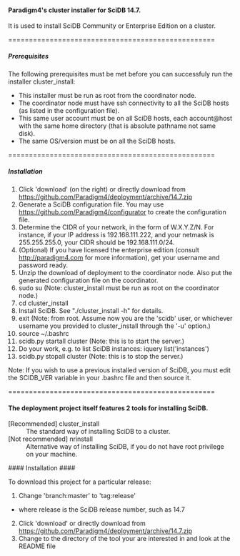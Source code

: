 #### Paradigm4's cluster installer for SciDB 14.7. ####

It is used to install SciDB Community or Enterprise Edition on a cluster.

==================================================
##### Prerequisites #####

The following prerequisites must be met before you can successfuly run the installer cluster_install:

* This installer must be run as root from the coordinator node.
* The coordinator node must have ssh connectivity to all the SciDB hosts (as listed in the configuration file).
* This same user account must be on all SciDB hosts, each account@host with the same home directory (that is absolute pathname not same disk).
* The same OS/version must be on all the SciDB hosts.

==================================================
##### Installation #####

1. Click 'download' (on the right) or directly download from https://github.com/Paradigm4/deployment/archive/14.7.zip
2. Generate a SciDB configuration file. You may use https://github.com/Paradigm4/configurator to create the configuration file.
3. Determine the CIDR of your network, in the form of W.X.Y.Z/N. For instance, if your IP address is 192.168.111.222, and your netmask is 255.255.255.0, your CIDR should be 192.168.111.0/24.
4. (Optional) If you have licensed the enterprise edition (consult http://paradigm4.com for more information), get your username and password ready.
5. Unzip the download of deployment to the coordinator node. Also put the generated configuration file on the coordinator.
6. sudo su    (Note: cluster_install must be run as root on the coordinator node.)
7. cd cluster_install
8. Install SciDB. See "./cluster_install -h" for details.
9. exit       (Note: from root. Assume now you are the 'scidb' user, or whichever username you provided to cluster_install through the '-u' option.)
10. source ~/.bashrc
11. scidb.py startall cluster   (Note: this is to start the server.)
12. Do your work, e.g. to list SciDB instances: iquery list('instances')
13. scidb.py stopall cluster   (Note: this is to stop the server.)

Note: If you wish to use a previous installed version of SciDB, you must edit the SCIDB_VER variable in your .bashrc file and then source it.

==================================================
#### The deployment project itself features 2 tools for installing SciDB. ####

<dl>
<dt>[Recommended] cluster_install</dt>
<dd>The standard way of installing SciDB to a cluster.</dd>
<dt>[Not recommended] nrinstall</dt>
<dd>Alternative way of installing SciDB, if you do not have root privilege on your machine.</dd>
<dl>
#### Installation ####

To download this project for a particular release:

1. Change 'branch:master' to 'tag:release'
  * where release is the SciDB release number, such as 14.7
2. Click 'download' or directly download from https://github.com/Paradigm4/deployment/archive/14.7.zip
3. Change to the directory of the tool your are interested in and look at the README file
